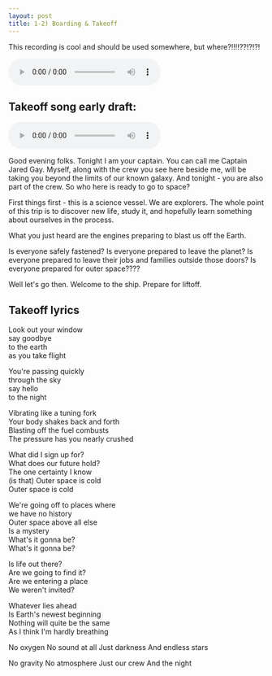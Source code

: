 ```yaml
---
layout: post
title: 1-2) Boarding & Takeoff
---
```


This recording is cool and should be used somewhere, but where?!!!!??!?!?!  

<audio controls>
<source src="{{ site.baseurl }}/audio/liftoff-song.mp3" type="audio/mpeg">
</audio>

## Takeoff song early draft:

<audio controls>
<source src="{{ site.baseurl }}/audio/boarding-takeoff-mix1.mp3" type="audio/mpeg">
</audio>

Good evening folks. Tonight I am your captain. You can call me Captain Jared Gay. Myself, along with the crew you see here beside me, will be taking you beyond the limits of our known galaxy. And tonight - you are also part of the crew. So who here is ready to go to space?  

First things first - this is a science vessel. We are explorers. The whole point of this trip is to discover new life, study it, and hopefully learn something about ourselves in the process.  

What you just heard are the engines preparing to blast us off the Earth.

Is everyone safely fastened? Is everyone prepared to leave the planet? Is everyone prepared to leave their jobs and families outside those doors? Is everyone prepared for outer space????

Well let's go then. Welcome to the ship. Prepare for liftoff.


## Takeoff lyrics

Look out your window  
say goodbye  
to the earth   
as you take flight  

You're passing quickly  
through the sky  
say hello  
to the night  

Vibrating like a tuning fork  
Your body shakes back and forth  
Blasting off the fuel combusts  
The pressure has you nearly crushed  

What did I sign up for?  
What does our future hold?  
The one certainty I know  
(is that) Outer space is cold  
Outer space is cold  

We're going off to places where   
we have no history  
Outer space above all else  
Is a mystery  
What's it gonna be?  
What's it gonna be?  

Is life out there?  
Are we going to find it?  
Are we entering a place  
We weren't invited?  

Whatever lies ahead  
Is Earth's newest beginning  
Nothing will quite be the same  
As I think I'm hardly breathing  

No oxygen
No sound at all
Just darkness
And endless stars

No gravity
No atmosphere
Just our crew
And the night